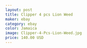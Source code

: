 ```yaml
---
layout: post
title: Clipper 4 pcs Lion Weed
maker: ebay
category: ebay
color: Jamaica
image: Clipper-4-Pcs-Lion-Weed.jpg
price: 140.00 USD
---
```

